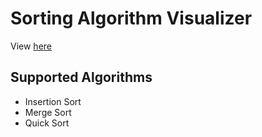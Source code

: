 # Sorting Algorithm Visualizer

View [here](https://github.com/markoelez/sorting-visualizer)

## Supported Algorithms

- Insertion Sort
- Merge Sort
- Quick Sort
